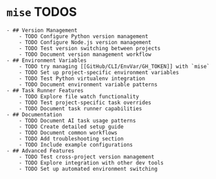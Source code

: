 # `mise` TODOS
	- ## Version Management
		- TODO Configure Python version management
		- TODO Configure Node.js version management
		- TODO Test version switching between projects
		- TODO Document version management workflow
	- ## Environment Variables
		- TODO try managing [[GitHub/CLI/EnvVar/GH_TOKEN]] with `mise`
		- TODO Set up project-specific environment variables
		- TODO Test Python virtualenv integration
		- TODO Document environment variable patterns
	- ## Task Runner Features
		- TODO Explore file watch functionality
		- TODO Test project-specific task overrides
		- TODO Document task runner capabilities
	- ## Documentation
		- TODO Document AI task usage patterns
		- TODO Create detailed setup guide
		- TODO Document common workflows
		- TODO Add troubleshooting section
		- TODO Include example configurations
	- ## Advanced Features
		- TODO Test cross-project version management
		- TODO Explore integration with other dev tools
		- TODO Set up automated environment switching